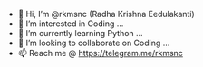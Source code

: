 - 👋 Hi, I’m @rkmsnc (Radha Krishna Eedulakanti)
- 👀 I’m interested in Coding ...
- 🌱 I’m currently learning Python ...
- 💞️ I’m looking to collaborate on Coding ...
- 📫 Reach me @ https://telegram.me/rkmsnc

<!---
rkmsnc/rkmsnc is a ✨ special ✨ repository because its `README.md` (this file) appears on your GitHub profile.
You can click the Preview link to take a look at your changes.
--->
